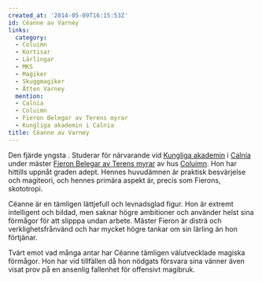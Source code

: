 ```yaml
---
created_at: '2014-05-09T16:15:53Z'
id: Cëanne av Varney
links:
  category:
  - Coluimn
  - Kortisar
  - Lärlingar
  - MKS
  - Magiker
  - Skuggmagiker
  - Ätten Varney
  mention:
  - Calnia
  - Coluimn
  - Fieron Belegar av Terens myrar
  - Kungliga akademin i Calnia
title: Cëanne av Varney
---
```


Den fjärde yngsta . Studerar för närvarande vid [Kungliga akademin] i [Calnia] under mäster [Fieron
Belegar av Terens myrar] av hus [Coluimn]. Hon har hittills uppnåt graden adept. Hennes huvudämnen
är praktisk besvärjelse och magiteori, och hennes primära aspekt är, precis som Fierons, skototropi.

Cëanne är en tämligen lättjefull och levnadsglad figur. Hon är extremt intelligent och bildad, men
saknar högre ambitioner och använder helst sina förmågor för att slipppa undan arbete. Mäster Fieron
är disträ och verklighetsfrånvänd och har mycket högre tankar om sin lärling än hon förtjänar.

Tvärt emot vad många antar har Cëanne tämligen välutvecklade magiska förmågor. Hon har vid
tillfällen då hon nödgats försvara sina vänner även visat prov på en ansenlig fallenhet för
offensivt magibruk.

  [Kungliga akademin]: Kungliga_akademin_i_Calnia
  [Calnia]: Calnia
  [Fieron Belegar av Terens myrar]: Fieron_Belegar_av_Terens_myrar
  [Coluimn]: Coluimn